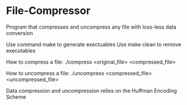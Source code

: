 # File-Compressor
Program that compresses and uncompress any file with loss-less data conversion

Use command make to generate exectuables 
Use make clean to remove executables 

How to compress a file: ./compress <original_file> <compressed_file>

How to uncompress a file: ./uncompress <compressed_file> <uncompressed_file>

Data compression and uncompression relies on the Huffman Encoding Scheme

